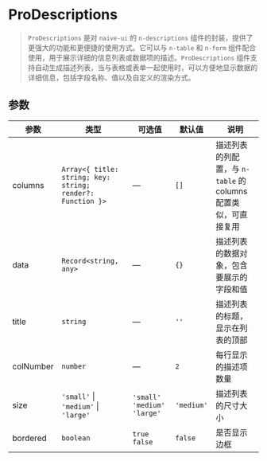 # ProDescriptions

> `ProDescriptions` 是对 `naive-ui` 的 `n-descriptions` 组件的封装，提供了更强大的功能和更便捷的使用方式。它可以与 `n-table` 和 `n-form` 组件配合使用，用于展示详细的信息列表或数据项的描述。`ProDescriptions` 组件支持自动生成描述列表，当与表格或表单一起使用时，可以方便地显示数据的详细信息，包括字段名称、值以及自定义的渲染方式。

<demo path="./components/DemoProDescriptions" />

<demo path="./components/DemoProDescriptions2" />

<demo path="./components/DemoProDescriptions3" />

## 参数

| 参数        | 类型                                                         | 可选值                            | 默认值        | 说明                                        |
|-----------|------------------------------------------------------------|--------------------------------|------------|-------------------------------------------|
| columns   | `Array<{ title: string; key: string; render?: Function }>` | —                              | `[]`       | 描述列表的列配置，与 `n-table` 的 columns 配置类似，可直接复用 |
| data      | `Record<string, any>`                                      | —                              | `{}`       | 描述列表的数据对象，包含要展示的字段和值                      |
| title     | `string`                                                   | —                              | `''`       | 描述列表的标题，显示在列表的顶部                          |
| colNumber | `number`                                                   | —                              | `2`        | 每行显示的描述项数量                                |
| size      | `'small'` \| `'medium'` \| `'large'`                       | `'small'` `'medium'` `'large'` | `'medium'` | 描述列表的尺寸大小                                 |
| bordered  | `boolean`                                                  | `true` `false`                 | `false`    | 是否显示边框                                    |